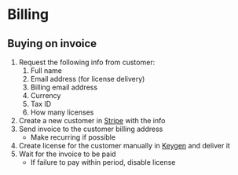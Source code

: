 # Billing

## Buying on invoice

1. Request the following info from customer:
    1. Full name
    2. Email address (for license delivery)
    3. Billing email address
    4. Currency
    5. Tax ID
    6. How many licenses
2. Create a new customer in [Stripe](https://dashboard.stripe.com/customers) with the info
3. Send invoice to the customer billing address
    * Make recurring if possible
4. Create license for the customer manually in [Keygen](https://app.keygen.sh/) and deliver it
5. Wait for the invoice to be paid
    * If failure to pay within period, disable license
